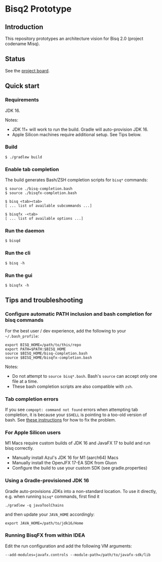 # Bisq2 Prototype


## Introduction

This repository prototypes an architecture vision for Bisq 2.0 (project codename Misq).


## Status

See the [project board](https://github.com/cbeams/bisq2/projects/1).


## Quick start

### Requirements

JDK 16.

Notes:
- JDK 11+ will work to run the build. Gradle will auto-provision JDK 16.
- Apple Silicon machines require additional setup. See Tips below.

### Build

    $ ./gradlew build

### Enable tab completion

The build generates Bash/ZSH completion scripts for `bisq*` commands:

    $ source ./bisq-completion.bash
    $ source ./bisqfx-completion.bash

    $ bisq <tab><tab>
    [ ... list of available subcommands ...]

    $ bisqfx -<tab>
    [ ... list of available options ...]

### Run the daemon

    $ bisqd

### Run the cli

    $ bisq -h

### Run the gui

    $ bisqfx -h


## Tips and troubleshooting

### Configure automatic PATH inclusion and bash completion for bisq commands

For the best user / dev experience, add the following to your `~/.bash_profile`:

    export BISQ_HOME=/path/to/this/repo
    export PATH=$PATH:$BISQ_HOME
    source $BISQ_HOME/bisq-completion.bash
    source $BISQ_HOME/bisqfx-completion.bash

Notes:

 - Do not attempt to `source bisq*.bash`. Bash's `source` can accept only one file at a time.
 - These bash completion scripts are also compatible with `zsh`.

### Tab completion errors

If you see `compopt: command not found` errors when attempting tab completion, it is because your `$SHELL` is pointing to a too-old version of bash. See [these instructions](https://github.com/Homebrew/homebrew-core/issues/18679#issuecomment-385442300) for how to fix the problem.

### For Apple Silicon users

M1 Macs require custom builds of JDK 16 and JavaFX 17 to build and run bisq correctly.

 - Manually install Azul's JDK 16 for M1 (aarch64) Macs
 - Manually install the OpenJFX 17-EA SDK from Gluon
 - Configure the build to use your custom SDK (see gradle.properties)

### Using a Gradle-provisioned JDK 16

Gradle auto-provisions JDKs into a non-standard location. To use it directly, e.g. when running `bisq*` commands, first find it

    ./gradlew -q javaToolChains

and then update your `JAVA_HOME` accordingly:

    export JAVA_HOME=/path/to/jdk16/Home

### Running BisqFX from within IDEA

Edit the run configuration and add the following VM arguments:

    --add-modules=javafx.controls --module-path=/path/to/javafx-sdk/lib
